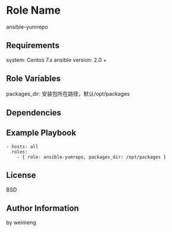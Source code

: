 Role Name
=========

ansible-yumrepo

Requirements
------------

system: Centos 7.x
ansible version: 2.0 +

Role Variables
--------------

packages_dir: 安装包所在路径，默认/opt/packages

Dependencies
------------


Example Playbook
----------------

    - hosts: all 
      roles:
        - { role: ansible-yumrepo, packages_dir: /opt/packages }

License
-------

BSD

Author Information
------------------

by weimeng
